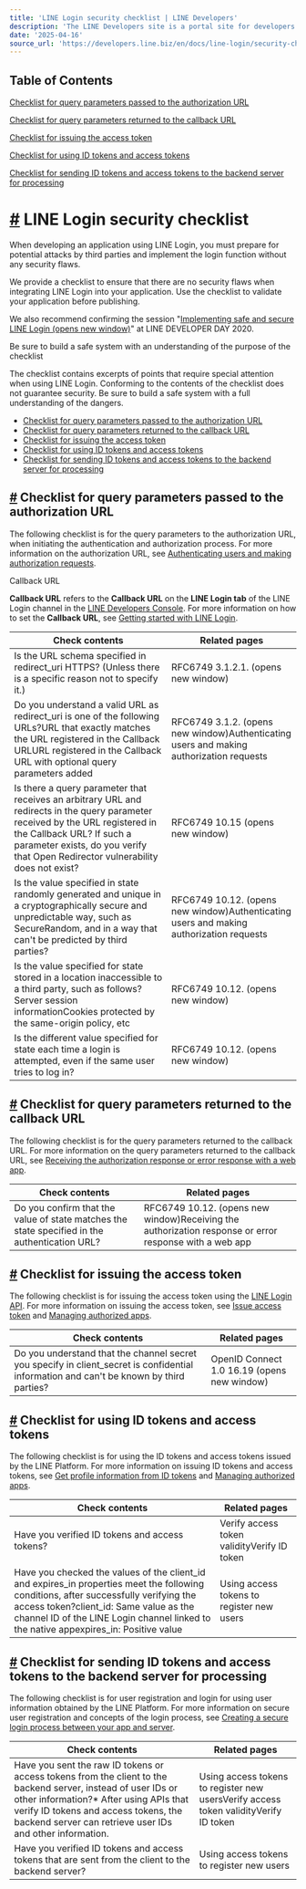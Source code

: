 ```yaml
---
title: 'LINE Login security checklist | LINE Developers'
description: 'The LINE Developers site is a portal site for developers. It contains documents and tools that will help you use our various developer products. Creating LINE Login and Messaging API applications and services has never been easier!'
date: '2025-04-16'
source_url: 'https://developers.line.biz/en/docs/line-login/security-checklist/'
---
```


## Table of Contents

[Checklist for query parameters passed to the authorization URL](#check-authorization-request)

[Checklist for query parameters returned to the callback URL](#check-receiving-the-authorization-code)

[Checklist for issuing the access token](#check-issue-access-token)

[Checklist for using ID tokens and access tokens](#check-using-id-tokens-access-token)

[Checklist for sending ID tokens and access tokens to the backend server for processing](#check-using-id-tokens-access-token-backend)

# [#](#page-title) LINE Login security checklist

When developing an application using LINE Login, you must prepare for potential attacks by third parties and implement the login function without any security flaws.

We provide a checklist to ensure that there are no security flaws when integrating LINE Login into your application. Use the checklist to validate your application before publishing.

We also recommend confirming the session "[Implementing safe and secure LINE Login (opens new window)](https://linedevday.linecorp.com/2020/en/sessions/7159/)" at LINE DEVELOPER DAY 2020.

Be sure to build a safe system with an understanding of the purpose of the checklist

The checklist contains excerpts of points that require special attention when using LINE Login. Conforming to the contents of the checklist does not guarantee security. Be sure to build a safe system with a full understanding of the dangers.

- [Checklist for query parameters passed to the authorization URL](#check-authorization-request)
- [Checklist for query parameters returned to the callback URL](#check-receiving-the-authorization-code)
- [Checklist for issuing the access token](#check-issue-access-token)
- [Checklist for using ID tokens and access tokens](#check-using-id-tokens-access-token)
- [Checklist for sending ID tokens and access tokens to the backend server for processing](#check-using-id-tokens-access-token-backend)

## [#](#check-authorization-request) Checklist for query parameters passed to the authorization URL

The following checklist is for the query parameters to the authorization URL, when initiating the authentication and authorization process. For more information on the authorization URL, see [Authenticating users and making authorization requests](../../../en/docs/line-login/integrate-line-login.md#making-an-authorization-request).

Callback URL

**Callback URL** refers to the **Callback URL** on the **LINE Login tab** of the LINE Login channel in the [LINE Developers Console](../../../console.md). For more information on how to set the **Callback URL**, see [Getting started with LINE Login](../../../en/docs/line-login/getting-started.md).

| Check contents                                                                                                                                                                                                                                  | Related pages                                                                           |
| ----------------------------------------------------------------------------------------------------------------------------------------------------------------------------------------------------------------------------------------------- | --------------------------------------------------------------------------------------- |
| Is the URL schema specified in redirect_uri HTTPS? (Unless there is a specific reason not to specify it.)                                                                                                                                       | RFC6749 3.1.2.1. (opens new window)                                                     |
| Do you understand a valid URL as redirect_uri is one of the following URLs?URL that exactly matches the URL registered in the Callback URLURL registered in the Callback URL with optional query parameters added                               | RFC6749 3.1.2. (opens new window)Authenticating users and making authorization requests |
| Is there a query parameter that receives an arbitrary URL and redirects in the query parameter received by the URL registered in the Callback URL? If such a parameter exists, do you verify that Open Redirector vulnerability does not exist? | RFC6749 10.15 (opens new window)                                                        |
| Is the value specified in state randomly generated and unique in a cryptographically secure and unpredictable way, such as SecureRandom, and in a way that can't be predicted by third parties?                                                 | RFC6749 10.12. (opens new window)Authenticating users and making authorization requests |
| Is the value specified for state stored in a location inaccessible to a third party, such as follows?Server session informationCookies protected by the same-origin policy, etc                                                                 | RFC6749 10.12. (opens new window)                                                       |
| Is the different value specified for state each time a login is attempted, even if the same user tries to log in?                                                                                                                               | RFC6749 10.12. (opens new window)                                                       |

## [#](#check-receiving-the-authorization-code) Checklist for query parameters returned to the callback URL

The following checklist is for the query parameters returned to the callback URL. For more information on the query parameters returned to the callback URL, see [Receiving the authorization response or error response with a web app](../../../en/docs/line-login/integrate-line-login.md#receiving-the-authorization-code-or-error-response-with-a-web-app).

| Check contents                                                                                | Related pages                                                                                          |
| --------------------------------------------------------------------------------------------- | ------------------------------------------------------------------------------------------------------ |
| Do you confirm that the value of state matches the state specified in the authentication URL? | RFC6749 10.12. (opens new window)Receiving the authorization response or error response with a web app |

## [#](#check-issue-access-token) Checklist for issuing the access token

The following checklist is for issuing the access token using the [LINE Login API](../../../en/reference/line-login.md). For more information on issuing the access token, see [Issue access token](../../../en/reference/line-login.md#issue-access-token) and [Managing authorized apps](../../../en/docs/line-login/managing-access-tokens.md).

| Check contents                                                                                                                          | Related pages                               |
| --------------------------------------------------------------------------------------------------------------------------------------- | ------------------------------------------- |
| Do you understand that the channel secret you specify in client_secret is confidential information and can't be known by third parties? | OpenID Connect 1.0 16.19 (opens new window) |

## [#](#check-using-id-tokens-access-token) Checklist for using ID tokens and access tokens

The following checklist is for using the ID tokens and access tokens issued by the LINE Platform. For more information on issuing ID tokens and access tokens, see [Get profile information from ID tokens](../../../en/docs/line-login/verify-id-token.md) and [Managing authorized apps](../../../en/docs/line-login/managing-access-tokens.md).

| Check contents                                                                                                                                                                                                                                                           | Related pages                               |
| ------------------------------------------------------------------------------------------------------------------------------------------------------------------------------------------------------------------------------------------------------------------------ | ------------------------------------------- |
| Have you verified ID tokens and access tokens?                                                                                                                                                                                                                           | Verify access token validityVerify ID token |
| Have you checked the values of the client_id and expires_in properties meet the following conditions, after successfully verifying the access token?client_id: Same value as the channel ID of the LINE Login channel linked to the native appexpires_in: Positive value | Using access tokens to register new users   |

## [#](#check-using-id-tokens-access-token-backend) Checklist for sending ID tokens and access tokens to the backend server for processing

The following checklist is for user registration and login for using user information obtained by the LINE Platform. For more information on secure user registration and concepts of the login process, see [Creating a secure login process between your app and server](../../../en/docs/line-login/secure-login-process.md).

| Check contents                                                                                                                                                                                                                                                | Related pages                                                                        |
| ------------------------------------------------------------------------------------------------------------------------------------------------------------------------------------------------------------------------------------------------------------- | ------------------------------------------------------------------------------------ |
| Have you sent the raw ID tokens or access tokens from the client to the backend server, instead of user IDs or other information?\* After using APIs that verify ID tokens and access tokens, the backend server can retrieve user IDs and other information. | Using access tokens to register new usersVerify access token validityVerify ID token |
| Have you verified ID tokens and access tokens that are sent from the client to the backend server?                                                                                                                                                            | Using access tokens to register new users                                            |
